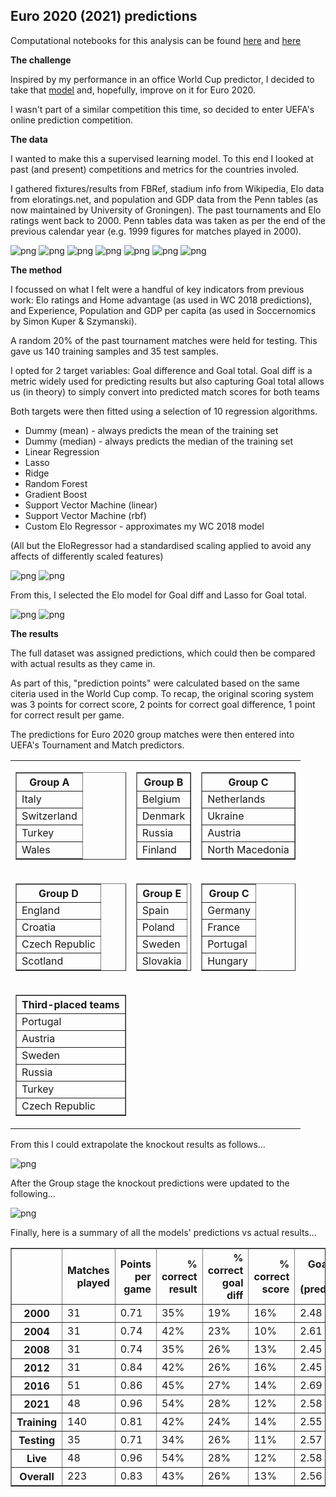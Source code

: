 
## Euro 2020 (2021) predictions

Computational notebooks for this analysis can be found [here](../notebooks/intl_02_euro_2020.ipynb) and [here](../notebooks/intl_02_euro_2020_live.ipynb)

__The challenge__

Inspired by my performance in an office World Cup predictor, I decided to take that [model](intl_01_world_cup_2018.md) and, hopefully, improve on it for Euro 2020.

I wasn't part of a similar competition this time, so decided to enter UEFA's online prediction competition.


__The data__

I wanted to make this a supervised learning model. To this end I looked at past (and present) competitions and metrics for the countries involed.

I gathered fixtures/results from FBRef, stadium info from Wikipedia, Elo data from eloratings.net, and population and GDP data from the Penn tables (as now maintained by University of Groningen). The past tournaments and Elo ratings went back to 2000. Penn tables data was taken as per the end of the previous calendar year (e.g. 1999 figures for matches played in 2000).

![png](figures/intl_02_euro_2020_6_5.png)
![png](figures/intl_02_euro_2020_6_7.png)
![png](figures/intl_02_euro_2020_7_7.png)
![png](figures/intl_02_euro_2020_10_1.png)
![png](figures/intl_02_euro_2020_10_11.png)
![png](figures/intl_02_euro_2020_10_31.png)
![png](figures/intl_02_euro_2020_10_33.png)


__The method__

I focussed on what I felt were a handful of key indicators from previous work: Elo ratings and Home advantage (as used in WC 2018 predictions), and Experience, Population and GDP per capita (as used in Soccernomics by Simon Kuper & Szymanski).

A random 20% of the past tournament matches were held for testing. This gave us 140 training samples and 35 test samples.

I opted for 2 target variables: Goal difference and Goal total. Goal diff is a metric widely used for predicting results but also capturing Goal total allows us (in theory) to simply convert into predicted match scores for both teams

Both targets were then fitted using a selection of 10 regression algorithms.

* Dummy (mean) - always predicts the mean of the training set
* Dummy (median) - always predicts the median of the training set
* Linear Regression
* Lasso
* Ridge
* Random Forest
* Gradient Boost
* Support Vector Machine (linear)
* Support Vector Machine (rbf)
* Custom Elo Regressor - approximates my WC 2018 model

(All but the EloRegressor had a standardised scaling applied to avoid any affects of differently scaled features)

![png](figures/intl_02_eval_goal_diff.PNG)
![png](figures/intl_02_eval_goal_total.PNG)

From this, I selected the Elo model for Goal diff and Lasso for Goal total.

![png](figures/intl_02_euro_2020_28_19.png)
![png](figures/intl_02_euro_2020_28_27.png)


__The results__

The full dataset was assigned predictions, which could then be compared with actual results as they came in.

As part of this, "prediction points" were calculated based on the same citeria used in the World Cup comp. To recap, the original scoring system was 3 points for correct score, 2 points for correct goal difference, 1 point for correct result per game.

The predictions for Euro 2020 group matches were then entered into UEFA's Tournament and Match predictors.

<table><tr>
<td>
<table border="1">
  <thead>
    <tr><th>Group A</th></tr>
  </thead>
  <tbody>
    <tr><td>Italy</td></tr>
    <tr><td>Switzerland</td></tr>
    <tr><td>Turkey</td></tr>
    <tr><td>Wales</td></tr>
  </tbody>
</table>
</td>
<td>
<table border="1">
  <thead>
    <tr><th>Group B</th></tr>
  </thead>
  <tbody>
    <tr><td>Belgium</td></tr>
    <tr><td>Denmark</td></tr>
    <tr><td>Russia</td></tr>
    <tr><td>Finland</td></tr>
  </tbody>
</table>
</td>
<td>
<table border="1">
  <thead>
    <tr><th>Group C</th></tr>
  </thead>
  <tbody>
    <tr><td>Netherlands</td></tr>
    <tr><td>Ukraine</td></tr>
    <tr><td>Austria</td></tr>
    <tr><td>North Macedonia</td></tr>
  </tbody>
</table>
</td>
</tr><tr>
<td>
<table border="1">
  <thead>
    <tr><th>Group D</th></tr>
  </thead>
  <tbody>
    <tr><td>England</td></tr>
    <tr><td>Croatia</td></tr>
    <tr><td>Czech Republic</td></tr>
    <tr><td>Scotland</td></tr>
  </tbody>
</table>
</td>
<td>
<table border="1">
  <thead>
    <tr><th>Group E</th></tr>
  </thead>
  <tbody>
    <tr><td>Spain</td></tr>
    <tr><td>Poland</td></tr>
    <tr><td>Sweden</td></tr>
    <tr><td>Slovakia</td></tr>
  </tbody>
</table>
</td>
<td>
<table border="1">
  <thead>
    <tr><th>Group C</th></tr>
  </thead>
  <tbody>
    <tr><td>Germany</td></tr>
    <tr><td>France</td></tr>
    <tr><td>Portugal</td></tr>
    <tr><td>Hungary</td></tr>
  </tbody>
</table>
</td>
</tr><tr>
<td>
<table border="1">
  <thead>
    <tr><th>Third-placed teams</th></tr>
  </thead>
  <tbody>
    <tr><td>Portugal</td></tr>
    <tr><td>Austria</td></tr>
    <tr><td>Sweden</td></tr>
    <tr><td>Russia</td></tr>
    <tr><td>Turkey</td></tr>
    <tr><td>Czech Republic</td></tr>
  </tbody>
</table>
</td>
</tr></table>

From this I could extrapolate the knockout results as follows...

![png](figures/intl_02_uefa_knockout.PNG)

After the Group stage the knockout predictions were updated to the following...

![png](figures/intl_02_uefa_knockout_2.PNG)

Finally, here is a summary of all the models' predictions vs actual results...

<table border="1" class="dataframe">
  <thead>
    <tr style="text-align: right;">
      <th></th>
      <th>Matches played</th>
      <th>Points per game</th>
      <th>% correct result</th>
      <th>% correct goal diff</th>
      <th>% correct score</th>
      <th>Goals per game (predicted)</th>
      <th>Goals per game (actual)</th>
      <th>% games won (predicted)</th>
      <th>% games won (actual)</th>
    </tr>
  </thead>
  <tbody>
    <tr>
      <th>2000</th>
      <td>31</td>
      <td>0.71</td>
      <td>35%</td>
      <td>19%</td>
      <td>16%</td>
      <td>2.48</td>
      <td>2.84</td>
      <td>52%</td>
      <td>87%</td>
    </tr>
    <tr>
      <th>2004</th>
      <td>31</td>
      <td>0.74</td>
      <td>42%</td>
      <td>23%</td>
      <td>10%</td>
      <td>2.61</td>
      <td>2.74</td>
      <td>74%</td>
      <td>74%</td>
    </tr>
    <tr>
      <th>2008</th>
      <td>31</td>
      <td>0.74</td>
      <td>35%</td>
      <td>26%</td>
      <td>13%</td>
      <td>2.45</td>
      <td>2.61</td>
      <td>45%</td>
      <td>87%</td>
    </tr>
    <tr>
      <th>2012</th>
      <td>31</td>
      <td>0.84</td>
      <td>42%</td>
      <td>26%</td>
      <td>16%</td>
      <td>2.45</td>
      <td>2.58</td>
      <td>45%</td>
      <td>84%</td>
    </tr>
    <tr>
      <th>2016</th>
      <td>51</td>
      <td>0.86</td>
      <td>45%</td>
      <td>27%</td>
      <td>14%</td>
      <td>2.69</td>
      <td>2.31</td>
      <td>75%</td>
      <td>78%</td>
    </tr>
    <tr>
      <th>2021</th>
      <td>48</td>
      <td>0.96</td>
      <td>54%</td>
      <td>28%</td>
      <td>12%</td>
      <td>2.58</td>
      <td>2.83</td>
      <td>69%</td>
      <td>81%</td>
    </tr>
    <tr>
      <th>Training</th>
      <td>140</td>
      <td>0.81</td>
      <td>42%</td>
      <td>24%</td>
      <td>14%</td>
      <td>2.55</td>
      <td>2.64</td>
      <td>61%</td>
      <td>81%</td>
    </tr>
    <tr>
      <th>Testing</th>
      <td>35</td>
      <td>0.71</td>
      <td>34%</td>
      <td>26%</td>
      <td>11%</td>
      <td>2.57</td>
      <td>2.37</td>
      <td>56%</td>
      <td>86%</td>
    </tr>
    <tr>
      <th>Live</th>
      <td>48</td>
      <td>0.96</td>
      <td>54%</td>
      <td>28%</td>
      <td>12%</td>
      <td>2.58</td>
      <td>2.83</td>
      <td>69%</td>
      <td>81%</td>
    </tr>
    <tr>
      <th>Overall</th>
      <td>223</td>
      <td>0.83</td>
      <td>43%</td>
      <td>26%</td>
      <td>13%</td>
      <td>2.56</td>
      <td>2.64</td>
      <td>62%</td>
      <td>82%</td>
    </tr>
  </tbody>
</table>